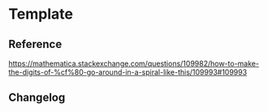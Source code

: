 # Template


## Reference

https://mathematica.stackexchange.com/questions/109982/how-to-make-the-digits-of-%cf%80-go-around-in-a-spiral-like-this/109993#109993

## Changelog

